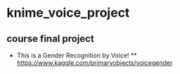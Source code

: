 # knime_voice_project
## course final project
* This is a Gender Recognition by Voice!
  ** https://www.kaggle.com/primaryobjects/voicegender
